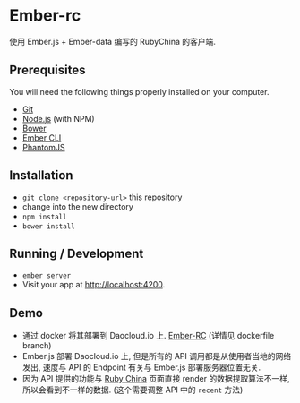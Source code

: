 # Ember-rc

使用 Ember.js + Ember-data 编写的 RubyChina 的客户端.

## Prerequisites

You will need the following things properly installed on your computer.

* [Git](http://git-scm.com/)
* [Node.js](http://nodejs.org/) (with NPM)
* [Bower](http://bower.io/)
* [Ember CLI](http://www.ember-cli.com/)
* [PhantomJS](http://phantomjs.org/)

## Installation

* `git clone <repository-url>` this repository
* change into the new directory
* `npm install`
* `bower install`

## Running / Development

* `ember server`
* Visit your app at [http://localhost:4200](http://localhost:4200).

## Demo
* 通过 docker 将其部署到 Daocloud.io 上. [Ember-RC](http://ember-rc.daoapp.io/) (详情见 dockerfile branch)
* Ember.js 部署 Daocloud.io 上, 但是所有的 API 调用都是从使用者当地的网络发出, 速度与 API 的 Endpoint 有关与 Ember.js 部署服务器位置无关.
* 因为 API 提供的功能与 [Ruby China](https://ruby-china.org) 页面直接 render 的数据提取算法不一样, 所以会看到不一样的数据. (这个需要调整 API 中的 `recent` 方法)
